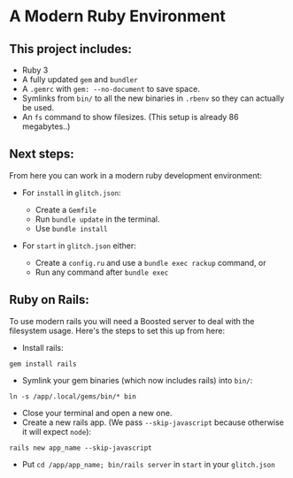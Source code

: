 # A Modern Ruby Environment

## This project includes:

- Ruby 3
- A fully updated `gem` and `bundler`
- A `.gemrc` with `gem: --no-document` to save space.
- Symlinks from `bin/` to all the new binaries in `.rbenv` so they can actually be used.
- An `fs` command to show filesizes. (This setup is already 86 megabytes..)

## Next steps:

From here you can work in a modern ruby development environment:

- For `install` in `glitch.json`:

  - Create a `Gemfile`
  - Run `bundle update` in the terminal.
  - Use `bundle install`

- For `start` in `glitch.json` either:

  - Create a `config.ru` and use a `bundle exec rackup` command, or
  - Run any command after `bundle exec`

## Ruby on Rails:

To use modern rails you will need a Boosted server to deal with the filesystem usage.
Here's the steps to set this up from here:

- Install rails:

```
gem install rails
```

- Symlink your gem binaries (which now includes rails) into `bin/`:

```
ln -s /app/.local/gems/bin/* bin
```

- Close your terminal and open a new one.
- Create a new rails app. (We pass `--skip-javascript` because otherwise it will expect `node`):

```
rails new app_name --skip-javascript
```

- Put `cd /app/app_name; bin/rails server` in `start` in your `glitch.json`
